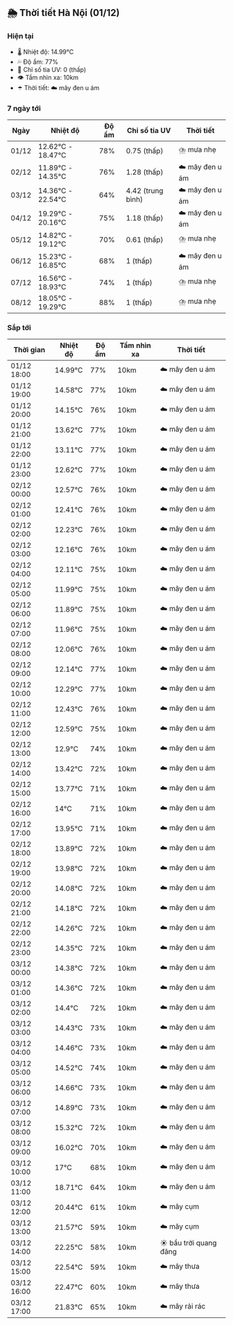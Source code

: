 ## 🌦️ Thời tiết Hà Nội (01/12)

### Hiện tại

- 🌡️ Nhiệt độ: 14.99℃
- 💦 Độ ẩm: 77%
- 🌟 Chỉ số tia UV: 0 (thấp)
- 👁️ Tầm nhìn xa: 10km
- ☂️ Thời tiết: ☁️ mây đen u ám

### 7 ngày tới

| Ngày | Nhiệt độ | Độ ẩm | Chỉ số tia UV | Thời tiết |
| --- | --- | --- | --- | --- |
| 01/12 | 12.62℃ - 18.47℃ | 78% | 0.75 (thấp) | ⛈️ mưa nhẹ |
| 02/12 | 11.89℃ - 14.35℃ | 76% | 1.28 (thấp) | ☁️ mây đen u ám |
| 03/12 | 14.36℃ - 22.54℃ | 64% | 4.42 (trung bình) | ☁️ mây đen u ám |
| 04/12 | 19.29℃ - 20.16℃ | 75% | 1.18 (thấp) | ☁️ mây đen u ám |
| 05/12 | 14.82℃ - 19.12℃ | 70% | 0.61 (thấp) | ⛈️ mưa nhẹ |
| 06/12 | 15.23℃ - 16.85℃ | 68% | 1 (thấp) | ☁️ mây đen u ám |
| 07/12 | 16.56℃ - 18.93℃ | 74% | 1 (thấp) | ⛈️ mưa nhẹ |
| 08/12 | 18.05℃ - 19.29℃ | 88% | 1 (thấp) | ⛈️ mưa nhẹ |

### Sắp tới

| Thời gian | Nhiệt độ | Độ ẩm | Tầm nhìn xa | Thời tiết |
| --- | --- | --- | --- | --- |
| 01/12 18:00 | 14.99℃ | 77% | 10km | ☁️ mây đen u ám |
| 01/12 19:00 | 14.58℃ | 77% | 10km | ☁️ mây đen u ám |
| 01/12 20:00 | 14.15℃ | 76% | 10km | ☁️ mây đen u ám |
| 01/12 21:00 | 13.62℃ | 77% | 10km | ☁️ mây đen u ám |
| 01/12 22:00 | 13.11℃ | 77% | 10km | ☁️ mây đen u ám |
| 01/12 23:00 | 12.62℃ | 77% | 10km | ☁️ mây đen u ám |
| 02/12 00:00 | 12.57℃ | 76% | 10km | ☁️ mây đen u ám |
| 02/12 01:00 | 12.41℃ | 76% | 10km | ☁️ mây đen u ám |
| 02/12 02:00 | 12.23℃ | 76% | 10km | ☁️ mây đen u ám |
| 02/12 03:00 | 12.16℃ | 76% | 10km | ☁️ mây đen u ám |
| 02/12 04:00 | 12.11℃ | 75% | 10km | ☁️ mây đen u ám |
| 02/12 05:00 | 11.99℃ | 75% | 10km | ☁️ mây đen u ám |
| 02/12 06:00 | 11.89℃ | 75% | 10km | ☁️ mây đen u ám |
| 02/12 07:00 | 11.96℃ | 75% | 10km | ☁️ mây đen u ám |
| 02/12 08:00 | 12.06℃ | 76% | 10km | ☁️ mây đen u ám |
| 02/12 09:00 | 12.14℃ | 77% | 10km | ☁️ mây đen u ám |
| 02/12 10:00 | 12.29℃ | 77% | 10km | ☁️ mây đen u ám |
| 02/12 11:00 | 12.43℃ | 76% | 10km | ☁️ mây đen u ám |
| 02/12 12:00 | 12.59℃ | 75% | 10km | ☁️ mây đen u ám |
| 02/12 13:00 | 12.9℃ | 74% | 10km | ☁️ mây đen u ám |
| 02/12 14:00 | 13.42℃ | 72% | 10km | ☁️ mây đen u ám |
| 02/12 15:00 | 13.77℃ | 71% | 10km | ☁️ mây đen u ám |
| 02/12 16:00 | 14℃ | 71% | 10km | ☁️ mây đen u ám |
| 02/12 17:00 | 13.95℃ | 71% | 10km | ☁️ mây đen u ám |
| 02/12 18:00 | 13.89℃ | 72% | 10km | ☁️ mây đen u ám |
| 02/12 19:00 | 13.98℃ | 72% | 10km | ☁️ mây đen u ám |
| 02/12 20:00 | 14.08℃ | 72% | 10km | ☁️ mây đen u ám |
| 02/12 21:00 | 14.18℃ | 72% | 10km | ☁️ mây đen u ám |
| 02/12 22:00 | 14.26℃ | 72% | 10km | ☁️ mây đen u ám |
| 02/12 23:00 | 14.35℃ | 72% | 10km | ☁️ mây đen u ám |
| 03/12 00:00 | 14.38℃ | 72% | 10km | ☁️ mây đen u ám |
| 03/12 01:00 | 14.36℃ | 72% | 10km | ☁️ mây đen u ám |
| 03/12 02:00 | 14.4℃ | 72% | 10km | ☁️ mây đen u ám |
| 03/12 03:00 | 14.43℃ | 73% | 10km | ☁️ mây đen u ám |
| 03/12 04:00 | 14.46℃ | 73% | 10km | ☁️ mây đen u ám |
| 03/12 05:00 | 14.52℃ | 74% | 10km | ☁️ mây đen u ám |
| 03/12 06:00 | 14.66℃ | 73% | 10km | ☁️ mây đen u ám |
| 03/12 07:00 | 14.89℃ | 73% | 10km | ☁️ mây đen u ám |
| 03/12 08:00 | 15.32℃ | 72% | 10km | ☁️ mây đen u ám |
| 03/12 09:00 | 16.02℃ | 70% | 10km | ☁️ mây đen u ám |
| 03/12 10:00 | 17℃ | 68% | 10km | ☁️ mây đen u ám |
| 03/12 11:00 | 18.71℃ | 64% | 10km | ☁️ mây đen u ám |
| 03/12 12:00 | 20.44℃ | 61% | 10km | ☁️ mây cụm |
| 03/12 13:00 | 21.57℃ | 59% | 10km | ☁️ mây cụm |
| 03/12 14:00 | 22.25℃ | 58% | 10km | ☀️ bầu trời quang đãng |
| 03/12 15:00 | 22.54℃ | 59% | 10km | ☁️ mây thưa |
| 03/12 16:00 | 22.47℃ | 60% | 10km | ☁️ mây thưa |
| 03/12 17:00 | 21.83℃ | 65% | 10km | ☁️ mây rải rác |
